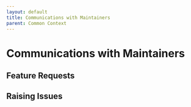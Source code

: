 ```yaml
---
layout: default
title: Communications with Maintainers
parent: Common Context
---
```


# Communications with Maintainers
## Feature Requests
## Raising Issues
